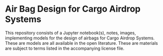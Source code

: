 Air Bag Design for Cargo Airdrop Systems
========================================

This repository consists of a Jupyter notebook(s), notes, images, implementing models for the design of airbags for Cargo Airdrop Systems.  These are models are all available in the open literature. These are materials are subject to terms listed in the accompanying license file.
